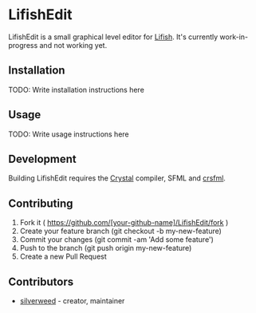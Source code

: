# LifishEdit
LifishEdit is a small graphical level editor for [Lifish](https://github.com/silverweed/lifish).
It's currently work-in-progress and not working yet.

## Installation


TODO: Write installation instructions here


## Usage



TODO: Write usage instructions here

## Development
Building LifishEdit requires the [Crystal](http://crystal-lang.org) compiler, SFML and 
[crsfml](https://github.com/BlaXpirit/crsfml).

## Contributing

1. Fork it ( https://github.com/[your-github-name]/LifishEdit/fork )
2. Create your feature branch (git checkout -b my-new-feature)
3. Commit your changes (git commit -am 'Add some feature')
4. Push to the branch (git push origin my-new-feature)
5. Create a new Pull Request

## Contributors

- [silverweed](https://github.com/silverweed) - creator, maintainer
